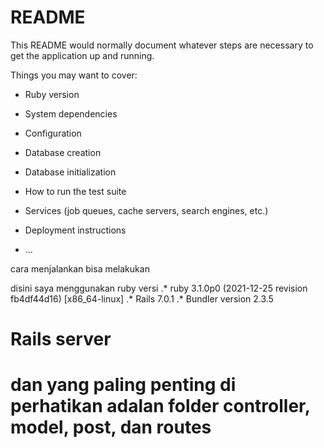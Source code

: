# README

This README would normally document whatever steps are necessary to get the
application up and running.

Things you may want to cover:

* Ruby version

* System dependencies

* Configuration

* Database creation

* Database initialization

* How to run the test suite

* Services (job queues, cache servers, search engines, etc.)

* Deployment instructions

* ...

cara menjalankan bisa melakukan 

disini saya menggunakan ruby versi 
.* ruby 3.1.0p0 (2021-12-25 revision fb4df44d16) [x86_64-linux]
.* Rails 7.0.1
.* Bundler version 2.3.5


# Rails server
# dan yang paling penting di perhatikan adalan folder controller, model, post, dan routes
